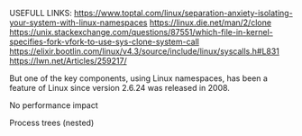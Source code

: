 USEFULL LINKS:
https://www.toptal.com/linux/separation-anxiety-isolating-your-system-with-linux-namespaces
https://linux.die.net/man/2/clone
https://unix.stackexchange.com/questions/87551/which-file-in-kernel-specifies-fork-vfork-to-use-sys-clone-system-call
https://elixir.bootlin.com/linux/v4.3/source/include/linux/syscalls.h#L831
https://lwn.net/Articles/259217/

But one of the key components, using Linux namespaces, has been a feature of Linux since version 2.6.24 was released in 2008.

No performance impact

Process trees (nested)
